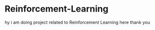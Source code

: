 

# Reinforcement-Learning
hy i am doing project related to Reinforcement Learning here thank you  
